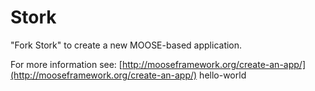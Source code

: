 Stork
=====

"Fork Stork" to create a new MOOSE-based application.

For more information see: [http://mooseframework.org/create-an-app/](http://mooseframework.org/create-an-app/)
hello-world
